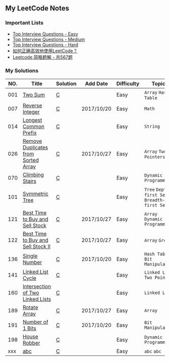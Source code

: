 

## My LeetCode Notes

### Important Lists

- [Top Interview Questions - Easy](https://leetcode.com/problemset/top-interview-questions/?difficulty=Easy)
- [Top Interview Questions - Medium](https://leetcode.com/problemset/top-interview-questions/?difficulty=Medium)
- [Top Interview Questions - Hard](https://leetcode.com/problemset/top-interview-questions/?difficulty=Hard)
- [如何正确高效地使用LeetCode？](https://www.zhihu.com/question/26580300)
- [Leetcode 简略题解 - 共567题](https://zhuanlan.zhihu.com/p/25697275)


### My Solutions
| NO. | Title | Solution | Add Date | Difficulty | Topics |
| --- | ----- | -------- | -------- | ---------- | ------ |
| 001 | [Two Sum](https://leetcode.com/problems/two-sum/)| [C]() |  | Easy | `Array` `Hash Table`|
| 007 | [Reverse Integer](https://leetcode.com/problems/reverse-integer/description/)| [C](solutions/007.reverse-integer/solution.h) | 2017/10/20 | Easy | `Math` 
| 014 | [Longest Common Prefix](https://leetcode.com/problems/longest-common-prefix/description/)| [C]() |  | Easy | `String`|
| 026 | [Remove Duplicates from Sorted Array](https://leetcode.com/problems/remove-duplicates-from-sorted-array/description/)| [C](solutions/026.remove-duplicates-from-sorted-array) | 2017/10/27 | Easy | `Array` `Two Pointers` |
| 070 | [Climbing Stairs](https://leetcode.com/problems/climbing-stairs/description/)| [C]() |  | Easy | `Dynamic Programming` |
| 101 | [Symmetric Tree](https://leetcode.com/problems/symmetric-tree/description/)| [C]() |  | Easy | `Tree` `Depth-first Search` `Breadth-first Search` |
| 121 | [Best Time to Buy and Sell Stock](https://leetcode.com/problems/best-time-to-buy-and-sell-stock/description/)| [C](121.best-time-to-buy-and-sell-stock/description/) | 2017/10/27 | Easy | `Array` `Dynamic Programming` |
| 122 | [Best Time to Buy and Sell Stock II](https://leetcode.com/problems/best-time-to-buy-and-sell-stock-ii/description/)| [C](122.best-time-to-buy-and-sell-stock-ii/description/) | 2017/10/27 | Easy | `Array` `Greedy` |
| 136 | [Single Number](https://leetcode.com/problems/single-number/description/)| [C](solutions/136.single-numbe/solution.h) | 2017/10/20 | Easy | `Hash Table` `Bit Manipulation`|
| 141 | [Linked List Cycle](https://leetcode.com/problems/linked-list-cycle/description/)| [C]() |  | Easy | `Linked List` `Two Pointers`|
| 160 | [Intersection of Two Linked Lists](https://leetcode.com/problems/intersection-of-two-linked-lists/description/)| [C]() |  | Easy | `Linked List`|
| 189 | [Rotate Array](https://leetcode.com/problems/rotate-array/description/)| [C](solutions/189.rotate-array/solution.h) | 2017/10/27 | Easy | `Array` |
| 191 | [Number of 1 Bits](https://leetcode.com/problems/number-of-1-bits/description/)| [C](solutions/191.number-of-1-bits/solution.h) | 2017/10/20 | Easy | `Bit Manipulation` |
| 198 | [House Robber](https://leetcode.com/problems/house-robber/description/)| [C]() |  | Easy | `Dynamic Programming`|
| xxx | [abc](abc)| [C]() |  | Easy | `abc` `abc`|




